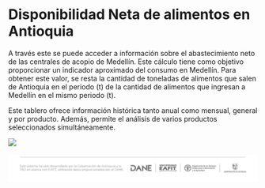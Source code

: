 # **Disponibilidad Neta de alimentos en Antioquia**

A través este se puede acceder a información sobre el abastecimiento neto de las centrales de acopio de Medellín. Este cálculo tiene como objetivo proporcionar un indicador aproximado del consumo en Medellín. Para obtener este valor, se resta la cantidad de toneladas de alimentos que salen de Antioquia en el periodo (t) de la cantidad de alimentos que ingresan a Medellín en el mismo periodo (t).

Este tablero ofrece información histórica tanto anual como mensual, general y por producto. Además, permite el análisis de varios productos seleccionados simultáneamente.

![](Abs7/preview_tablero.png)

![](www/logo.png)

